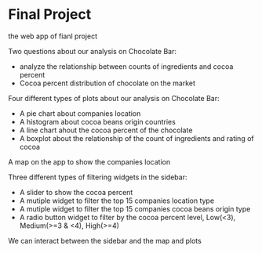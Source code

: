 # Final Project
 the web app of fianl project

Two questions about our analysis on Chocolate Bar:
 - analyze the relationship between counts of ingredients and cocoa percent
 - Cocoa percent distribution of chocolate on the market

Four different types of plots about our analysis on Chocolate Bar:
 - A pie chart about companies location
 - A histogram about cocoa beans origin countries
 - A line chart ahout the cocoa percent of the chocolate
 - A boxplot about the relationship of the count of ingredients and rating of cocoa

A map on the app to show the companies location

Three different types of filtering widgets in the sidebar:
 - A slider to show the cocoa percent
 - A mutiple widget to filter the top 15 companies location type
 - A mutiple widget to filter the top 15 companies cocoa beans origin type
 - A radio button widget to filter by the cocoa percent level, Low(<3), Medium(>=3 & <4), High(>=4)

We can interact between the sidebar and the map and plots